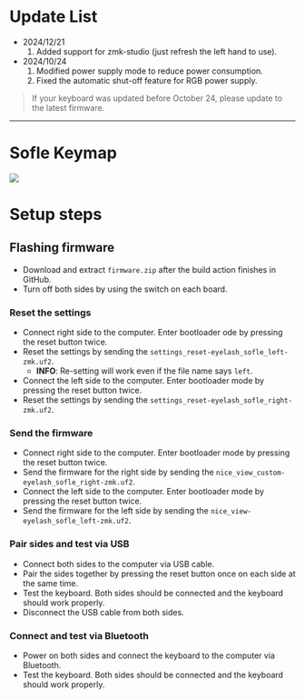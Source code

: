 # Update List

- 2024/12/21
  1. Added support for zmk-studio (just refresh the left hand to use).
- 2024/10/24
  1. Modified power supply mode to reduce power consumption.
  2. Fixed the automatic shut-off feature for RGB power supply.

> If your keyboard was updated before October 24, please update to the latest firmware.

---

# Sofle Keymap

<img src="keymap-drawer/sofle.svg" >

# Setup steps

## Flashing firmware

- Download and extract `firmware.zip` after the build action finishes in GitHub.
- Turn off both sides by using the switch on each board.

### Reset the settings

- Connect right side to the computer. Enter bootloader ode by pressing the reset button twice.
- Reset the settings by sending the `settings_reset-eyelash_sofle_left-zmk.uf2`.
  - **INFO**: Re-setting will work even if the file name says `left`.
- Connect the left side to the computer. Enter bootloader mode by pressing the reset button twice.
- Reset the settings by sending the `settings_reset-eyelash_sofle_right-zmk.uf2`.

### Send the firmware

- Connect right side to the computer. Enter bootloader mode by pressing the reset button twice.
- Send the firmware for the right side by sending the `nice_view_custom-eyelash_sofle_right-zmk.uf2`.
- Connect the left side to the computer. Enter bootloader mode by pressing the reset button twice.
- Send the firmware for the left side by sending the `nice_view-eyelash_sofle_left-zmk.uf2`.

### Pair sides and test via USB

- Connect both sides to the computer via USB cable.
- Pair the sides together by pressing the reset button once on each side at the same time.
- Test the keyboard. Both sides should be connected and the keyboard should work properly.
- Disconnect the USB cable from both sides.

### Connect and test via Bluetooth

- Power on both sides and connect the keyboard to the computer via Bluetooth.
- Test the keyboard. Both sides should be connected and the keyboard should work properly.
